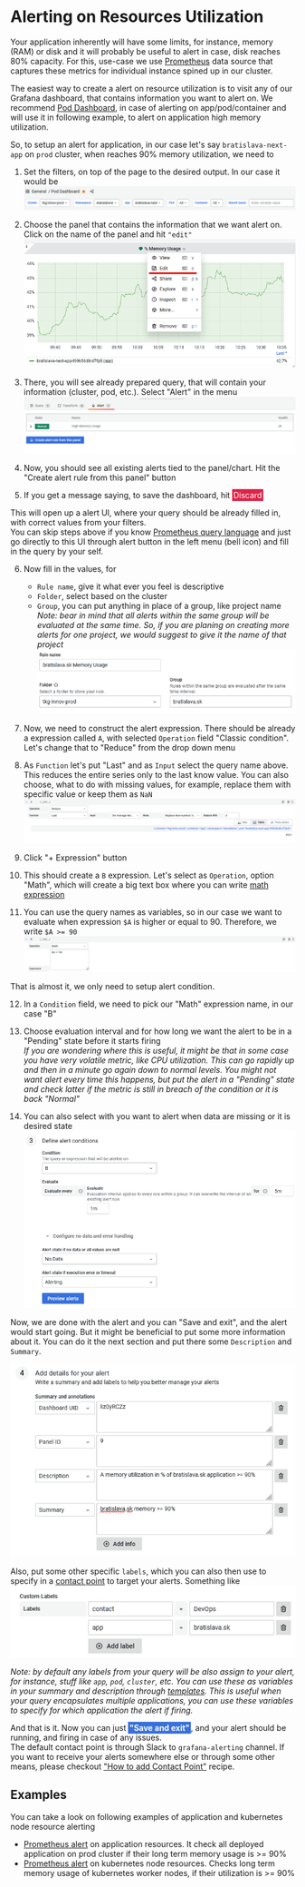 # Alerting on Resources Utilization

Your application inherently will have some limits, for instance, memory (RAM) or disk and it will probably be useful to alert in case, disk reaches 80% capacity. For this, use-case we use [Prometheus](https://prometheus.io/) data source that captures these metrics for individual instance spined up in our cluster.

The easiest way to create a alert on resource utilization is to visit any of our Grafana dashboard, that contains information you want to alert on. We recommend [Pod Dashboard](https://grafana.bratislava.sk/d/liz0yRCZz/pod-dashboard?orgId=1), in case of alerting on app/pod/container and will use it in following example, to alert on application high memory utilization.

So, to setup an alert for application, in our case let's say `bratislava-next-app` on `prod` cluster, when reaches 90% memory utilization, we need to

  1. Set the filters, on top of the page to the desired output. In our case it would be 
  ![application filters](./.attachments/application_filters.png "Filter for our application")

  2. Choose the panel that contains the information that we want alert on. Click on the name of the panel and hit `"edit"`
  ![edit dashboard panel](./.attachments/edit_panel_button.png "How to edit dashboard panel")

  3. There, you will see already prepared query, that will contain your information (cluster, pod, etc.). Select "Alert" in the menu 
  ![alert in a panel menu](./.attachments/alert_panel_menu.png "Where is alert menu in a panel UI")

  4. Now, you should see all existing alerts tied to the panel/chart. Hit the "Create alert rule from this panel" button
  5. If you get a message saying, to save the dashboard, hit <font color="white" style="background-color:#e02248;padding:2px">Discard</font>

This will open up a alert UI, where your query should be already filled in, with correct values from your filters.  
You can skip steps above if you know [Prometheus query language](https://prometheus.io/docs/prometheus/latest/querying/basics/) and just go directly to this UI through alert button in the left menu (bell icon) and fill in the query by your self.

  6. Now fill in the values, for
      - `Rule name`, give it what ever you feel is descriptive
      - `Folder`, select based on the cluster
      - `Group`, you can put anything in place of a group, like project name  
      _Note: bear in mind that all alerts within the same group will be evaluated at the same time. So, if you are planing on creating more alerts for one project, we would suggest to give it the name of that project_
    ![alert's metadata](./.attachments/name_folder_alert_info.png "Alert's name and group")

  7. Now, we need to construct the alert expression. There should be already a expression called `A`, with selected `Operation` field "Classic condition". Let's change that to "Reduce" from the drop down menu
  8. As `Function` let's put "Last" and as `Input` select the query name above. This reduces the entire series only to the last know value. You can also choose, what to do with missing values, for example, replace them with specific value or keep them as `NaN`
  ![reduce expression](./.attachments/reduce_expresion.png "Reduce Expression")

  9. Click "+ Expression" button
  10. This should create a `B` expression. Let's select as `Operation`, option "Math", which will create a big text box where you can write [math expression](https://grafana.com/docs/grafana/latest/panels/query-a-data-source/use-expressions-to-manipulate-data/about-expressions/#math)

  11. You can use the query names as variables, so in our case we want to evaluate when expression `$A` is higher or equal to 90. Therefore, we write `$A >= 90`
  ![math expression](./.attachments/math_expresion.png "Math Expression")

That is almost it, we only need to setup alert condition.

  12. In a `Condition` field, we need to pick our "Math" expression name, in our case "B"
  13. Choose evaluation interval and for how long we want the alert to be in a "Pending" state before it starts firing  
    _If you are wondering where this is useful, it might be that in some case you have very volatile metric, like CPU utilization. This can go rapidly up and then in a minute go again down to normal levels. You might not want alert every time this happens, but put the alert in a "Pending" state and check latter if the metric is still in breach of the condition or it is back "Normal"_

  14. You can also select with you want to alert when data are missing or it is desired state
  ![alert conditions](./.attachments/alert_condition_info.png "Alert Conditions Info")

Now, we are done with the alert and you can "Save and exit", and the alert would start going. But it might be beneficial to put some more information about it. You can do it the next section and put there some `Description` and `Summary`. 

![summary and description of alerts](./.attachments/summary_description_alert_info.png "Summary and Description for the alert")

Also, put some other specific `labels`, which you can also then use to specify in a [contact point](./contact-point.md) to target your alerts. Something like  
![labels of a alert](./.attachments/labels_alert_info.png "Custom alert labels")

_Note: by default any labels from your query will be also assign to your alert, for instance, stuff like `app`, `pod`, `cluster`, etc. You can use these as variables in your summary and description through [templates](https://grafana.com/docs/grafana/latest/alerting/fundamentals/annotation-label/variables-label-annotation/). This is useful when your query encapsulates multiple applications, you can use these variables to specify for which application the alert if firing._

And that is it. Now you can just <font color="white" style="background-color:#3871dc;padding:2px">**"Save and exit"**</font>, and your alert should be running, and firing in case of any issues.  
The default contact point is through Slack to `grafana-alerting` channel. If you want to receive your alerts somewhere else or through some other means, please checkout ["How to add Contact Point"](./contact-point.md) recipe.

## Examples

You can take a look on following examples of application and kubernetes node resource alerting
  - [Prometheus alert](https://grafana.bratislava.sk/alerting/grafana/EUbLIt74z/view?returnTo=%2Falerting%2Flist%3Fview%3Dgrouped) on application resources. It check all deployed application on prod cluster if their long term memory usage is >= 90%
  - [Prometheus alert](https://grafana.bratislava.sk/alerting/grafana/Ka5g2074k/view?returnTo=%2Falerting%2Flist) on kubernetes node resources. Checks long term memory usage of kubernetes worker nodes, if their utilization is >= 90%
